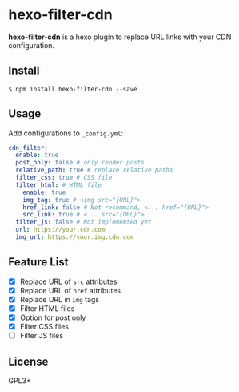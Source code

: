 # hexo-filter-cdn

**hexo-filter-cdn** is a hexo plugin to replace URL links with your CDN configuration.

## Install

```shell
$ npm install hexo-filter-cdn --save
```

## Usage

Add configurations to `_config.yml`:

```yaml
cdn_filter:
  enable: true
  post_only: false # only render posts
  relative_path: true # replace relative paths
  filter_css: true # CSS file
  filter_html: # HTML file
    enable: true
    img_tag: true # <img src="{URL}">
    href_link: false # Not recommand, <... href="{URL}">
    src_link: true # <... src="{URL}">
  filter_js: false # Not implememted yet
  url: https://your.cdn.com
  img_url: https://your.img.cdn.com
```

## Feature List
- [X] Replace URL of `src` attributes
- [X] Replace URL of `href` attributes
- [X] Replace URL in `img` tags
- [X] Filter HTML files
- [X] Option for post only
- [X] Filter CSS files
- [ ] Filter JS files

## License
GPL3+
